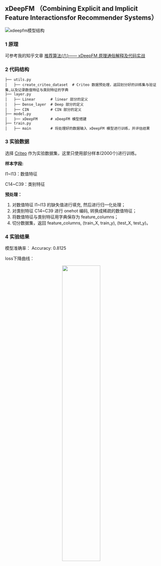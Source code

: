 ## xDeepFM （Combining Explicit and Implicit Feature Interactionsfor Recommender Systems）

![xdeepfm模型结构](https://cdn.jsdelivr.net/gh/jc-LeeHub/Recommend-System-tf2.0@master/image/xdeepfm.png)


### 1 原理

可参考我的知乎文章 [推荐算法(六)—— xDeepFM 原理通俗解释及代码实战](https://zhuanlan.zhihu.com/p/371849616)

### 2 代码结构

```shell
├── utils.py   
│   ├── create_criteo_dataset  # Criteo 数据预处理，返回划分好的训练集与验证集,以及记录数值特征与类别特征的字典
├── layer.py  
│   ├── Linear       # linear 部分的定义
│   ├── Dense_layer  # Deep 部分的定义
│   ├── CIN          # CIN 部分的定义
├── model.py  
│   ├── xDeepFM      # xDeepFM 模型搭建
├── train.py 
│   ├── main         # 将处理好的数据输入 xDeepFM 模型进行训练，并评估结果
```

### 3 实验数据

选择 [Criteo](https://github.com/jc-LeeHub/Recommend-System-TF2.0/blob/master/Data/train.txt) 作为实验数据集，这里只使用部分样本(2000个)进行训练。

**样本字段:**

I1~I13：数值特征

C14~C39：类别特征

**预处理：**
1. 对数值特征 I1~I13 的缺失值进行填充, 然后进行归一化处理；
2. 对类别特征 C14~C39 进行 onehot 编码, 转换成稀疏的数值特征；
3. 将数值特征与类别特征用字典保存为 feature_columns；
3. 切分数据集，返回 feature_columns, (train_X, train_y), (test_X, test_y)。

### 4 实验结果

模型准确率： Accuracy: 0.8125

loss下降曲线：

<div align=center><img src="https://cdn.jsdelivr.net/gh/jc-LeeHub/Recommend-System-tf2.0@master/image/xdeepfm_loss.png" width="50%;" style="float:center"/></div>
